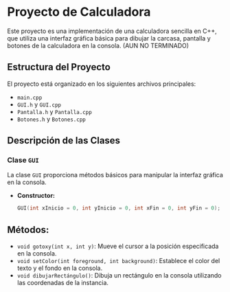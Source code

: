 # Proyecto de Calculadora

Este proyecto es una implementación de una calculadora sencilla en C++, que utiliza una interfaz gráfica básica para dibujar la carcasa, pantalla y botones de la calculadora en la consola. (AUN NO TERMINADO)

## Estructura del Proyecto

El proyecto está organizado en los siguientes archivos principales:

- `main.cpp`
- `GUI.h` y `GUI.cpp`
- `Pantalla.h` y `Pantalla.cpp`
- `Botones.h` y `Botones.cpp`

## Descripción de las Clases

### Clase `GUI`

La clase `GUI` proporciona métodos básicos para manipular la interfaz gráfica en la consola.

- **Constructor:**
  ```cpp
  GUI(int xInicio = 0, int yInicio = 0, int xFin = 0, int yFin = 0);
## Métodos:
- `void gotoxy(int x, int y)`: Mueve el cursor a la posición especificada en la consola.
- `void setColor(int foreground, int background)`: Establece el color del texto y el fondo en la consola.
- `void dibujarRectángulo()`: Dibuja un rectángulo en la consola utilizando las coordenadas de la instancia.
  
